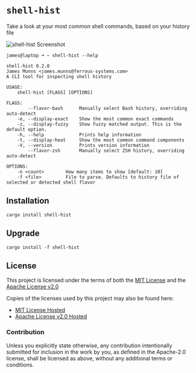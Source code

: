# `shell-hist`

Take a look at your most common shell commands, based on your history file

![shell-hist Screenshot](./assets/screenshot.png)

```text
james@laptop ➜ ~ shell-hist --help

shell-hist 0.2.0
James Munns <james.munns@ferrous-systems.com>
A CLI tool for inspecting shell history

USAGE:
    shell-hist [FLAGS] [OPTIONS]

FLAGS:
        --flavor-bash      Manually select Bash history, overriding auto-detect
    -e, --display-exact    Show the most common exact commands
    -z, --display-fuzzy    Show fuzzy matched output. This is the default option.
    -h, --help             Prints help information
    -t, --display-heat     Show the most common command components
    -V, --version          Prints version information
        --flavor-zsh       Manually select ZSH history, overriding auto-detect

OPTIONS:
    -n <count>        How many items to show [default: 10]
    -f <file>         File to parse. Defaults to history file of selected or detected shell flavor
```

## Installation

```
cargo install shell-hist
```

## Upgrade

```
cargo install -f shell-hist
```

## License

This project is licensed under the terms of both the [MIT License] and the [Apache License v2.0]

Copies of the licenses used by this project may also be found here:

* [MIT License Hosted]
* [Apache License v2.0 Hosted]

[MIT License]: ./LICENSE-MIT
[Apache License v2.0]: ./LICENSE-APACHE
[MIT License Hosted]: https://opensource.org/licenses/MIT
[Apache License v2.0 Hosted]: http://www.apache.org/licenses/LICENSE-2.0

### Contribution

Unless you explicitly state otherwise, any contribution intentionally submitted for inclusion in the work by you, as defined in the Apache-2.0 license, shall be licensed as above, without any additional terms or conditions.
